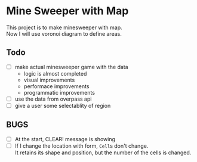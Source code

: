 # Mine Sweeper with Map
This project is to make minesweeper with map.  
Now I will use voronoi diagram to define areas.
## Todo
- [ ] make actual minesweeper game with the data
    - logic is almost completed
    - visual improvements
    - performace improvements
    - programmatic improvements
- [ ] use the data from overpass api
- [ ] give a user some selectablity of region

## BUGS
- [ ] At the start, CLEAR! message is showing
- [ ] If I change the location with form, `Cell`s don't change.  
It retains its shape and position, but the number of the cells is changed.